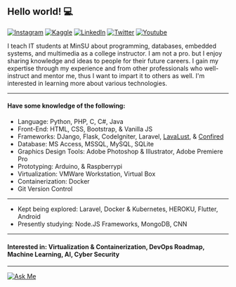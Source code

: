 ## Hello world! 💻

<!--- https://dev.to/envoy_/150-badges-for-github-pnk --->
<!--- https://github.com/Ileriayo/markdown-badges#table-of-contents --->
[![Instagram](https://img.shields.io/badge/Instagram-E4405F?style=for-the-badge&logo=instagram&logoColor=white)](https://www.instagram.com/wilfredpine/)
[![Kaggle](https://img.shields.io/badge/Kaggle-20BEFF?style=for-the-badge&logo=Kaggle&logoColor=white)](https://www.kaggle.com/wilfredpine)
[![LinkedIn](https://img.shields.io/badge/LinkedIn-0077B5?style=for-the-badge&logo=linkedin&logoColor=white)](https://www.linkedin.com/in/wilfredpine)
[![Twitter](https://img.shields.io/badge/Twitter-1DA1F2?style=for-the-badge&logo=twitter&logoColor=white)](https://twitter.com/wilfredpine9)
[![Youtube](https://img.shields.io/badge/YouTube-FF0000?style=for-the-badge&logo=youtube&logoColor=white)](https://www.youtube.com/@confired-official/)

I teach IT students at MinSU about programming, databases, embedded systems, and multimedia as a college instructor. I am not a pro. but I enjoy sharing knowledge and ideas to people for their future careers. I gain my expertise through my experience and from other professionals who well-instruct and mentor me, thus I want to impart it to others as well. I'm interested in learning more about various technologies.

---
#### Have some knowledge of the following:
- Language: Python, PHP, C, C#, Java
- Front-End: HTML, CSS, Bootstrap, & Vanilla JS
- Frameworks: DJango, Flask, CodeIgniter, Laravel, [LavaLust](https://github.com/ronmarasigan/LavaLust), & [Confired](https://github.com/wilfredpine/confired)
- Database: MS Access, MSSQL, MySQL, SQLite
- Graphics Design Tools: Adobe Photoshop & Illustrator, Adobe Premiere Pro
- Prototyping: Arduino, & Raspberrypi
- Virtualization: VMWare Workstation, Virtual Box
- Containerization: Docker
- Git Version Control
---
- Kept being explored: Laravel, Docker & Kubernetes, HEROKU, Flutter, Android
- Presently studying: Node.JS Frameworks, MongoDB, CNN
---
#### Interested in: Virtualization & Containerization, DevOps Roadmap, Machine Learning, AI, Cyber Security
---
[![Ask Me](https://img.shields.io/badge/Ask%20me-anything-1abc9c.svg)](only.master.red@gmail.com)

<!---
wilfredpine/wilfredpine is a ✨ special ✨ repository because its `README.md` (this file) appears on your GitHub profile.
You can click the Preview link to take a look at your changes.
--->
